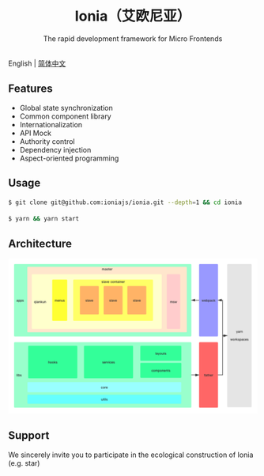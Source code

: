 <h1 align="center">Ionia（艾欧尼亚）</h1>

<div align="center">
The rapid development framework for Micro Frontends
</div>
<br/>

English | [简体中文](./README-zh_CN.md)

## Features

- Global state synchronization
- Common component library
- Internationalization
- API Mock
- Authority control
- Dependency injection
- Aspect-oriented programming

## Usage

```bash
$ git clone git@github.com:ioniajs/ionia.git --depth=1 && cd ionia

$ yarn && yarn start
```

## Architecture

![Architecture](./architecture.png)

## Support

We sincerely invite you to participate in the ecological construction of Ionia (e.g. star)
